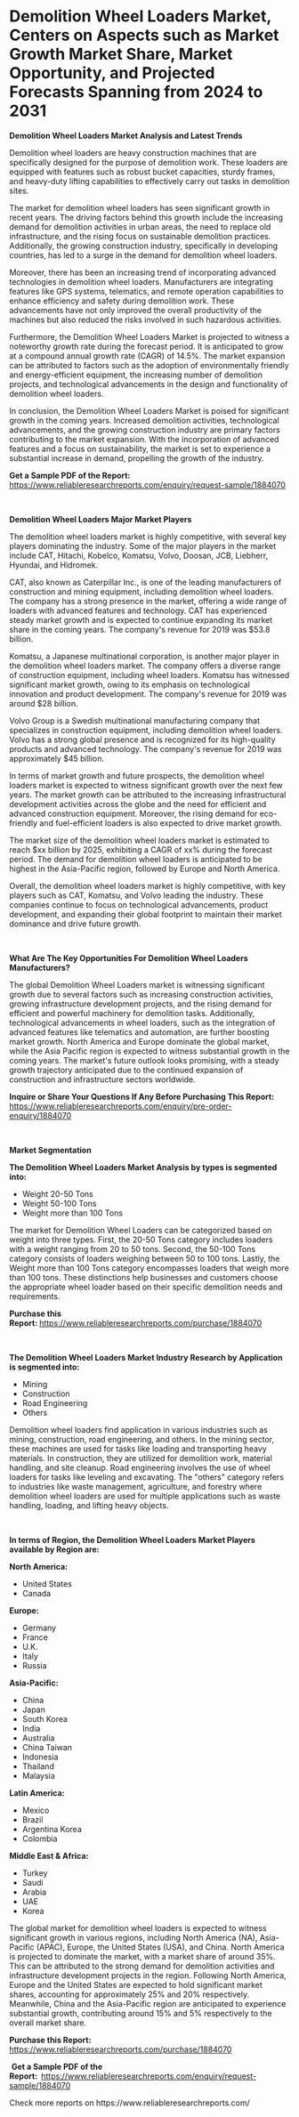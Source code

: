 <p><h1>Demolition Wheel Loaders Market, Centers on Aspects such as Market Growth Market Share, Market Opportunity, and Projected Forecasts Spanning from 2024 to 2031</h1></p><p><strong>Demolition Wheel Loaders Market Analysis and Latest Trends</strong></p>
<p><p>Demolition wheel loaders are heavy construction machines that are specifically designed for the purpose of demolition work. These loaders are equipped with features such as robust bucket capacities, sturdy frames, and heavy-duty lifting capabilities to effectively carry out tasks in demolition sites. </p><p>The market for demolition wheel loaders has seen significant growth in recent years. The driving factors behind this growth include the increasing demand for demolition activities in urban areas, the need to replace old infrastructure, and the rising focus on sustainable demolition practices. Additionally, the growing construction industry, specifically in developing countries, has led to a surge in the demand for demolition wheel loaders.</p><p>Moreover, there has been an increasing trend of incorporating advanced technologies in demolition wheel loaders. Manufacturers are integrating features like GPS systems, telematics, and remote operation capabilities to enhance efficiency and safety during demolition work. These advancements have not only improved the overall productivity of the machines but also reduced the risks involved in such hazardous activities.</p><p>Furthermore, the Demolition Wheel Loaders Market is projected to witness a noteworthy growth rate during the forecast period. It is anticipated to grow at a compound annual growth rate (CAGR) of 14.5%. The market expansion can be attributed to factors such as the adoption of environmentally friendly and energy-efficient equipment, the increasing number of demolition projects, and technological advancements in the design and functionality of demolition wheel loaders.</p><p>In conclusion, the Demolition Wheel Loaders Market is poised for significant growth in the coming years. Increased demolition activities, technological advancements, and the growing construction industry are primary factors contributing to the market expansion. With the incorporation of advanced features and a focus on sustainability, the market is set to experience a substantial increase in demand, propelling the growth of the industry.</p></p>
<p><strong>Get a Sample PDF of the Report:&nbsp;</strong> <a href="https://www.reliableresearchreports.com/enquiry/request-sample/1884070">https://www.reliableresearchreports.com/enquiry/request-sample/1884070</a></p>
<p>&nbsp;</p>
<p><strong>Demolition Wheel Loaders Major Market Players</strong></p>
<p><p>The demolition wheel loaders market is highly competitive, with several key players dominating the industry. Some of the major players in the market include CAT, Hitachi, Kobelco, Komatsu, Volvo, Doosan, JCB, Liebherr, Hyundai, and Hidromek.</p><p>CAT, also known as Caterpillar Inc., is one of the leading manufacturers of construction and mining equipment, including demolition wheel loaders. The company has a strong presence in the market, offering a wide range of loaders with advanced features and technology. CAT has experienced steady market growth and is expected to continue expanding its market share in the coming years. The company's revenue for 2019 was $53.8 billion.</p><p>Komatsu, a Japanese multinational corporation, is another major player in the demolition wheel loaders market. The company offers a diverse range of construction equipment, including wheel loaders. Komatsu has witnessed significant market growth, owing to its emphasis on technological innovation and product development. The company's revenue for 2019 was around $28 billion.</p><p>Volvo Group is a Swedish multinational manufacturing company that specializes in construction equipment, including demolition wheel loaders. Volvo has a strong global presence and is recognized for its high-quality products and advanced technology. The company's revenue for 2019 was approximately $45 billion.</p><p>In terms of market growth and future prospects, the demolition wheel loaders market is expected to witness significant growth over the next few years. The market growth can be attributed to the increasing infrastructural development activities across the globe and the need for efficient and advanced construction equipment. Moreover, the rising demand for eco-friendly and fuel-efficient loaders is also expected to drive market growth.</p><p>The market size of the demolition wheel loaders market is estimated to reach $xx billion by 2025, exhibiting a CAGR of xx% during the forecast period. The demand for demolition wheel loaders is anticipated to be highest in the Asia-Pacific region, followed by Europe and North America.</p><p>Overall, the demolition wheel loaders market is highly competitive, with key players such as CAT, Komatsu, and Volvo leading the industry. These companies continue to focus on technological advancements, product development, and expanding their global footprint to maintain their market dominance and drive future growth.</p></p>
<p>&nbsp;</p>
<p><strong>What Are The Key Opportunities For Demolition Wheel Loaders Manufacturers?</strong></p>
<p><p>The global Demolition Wheel Loaders market is witnessing significant growth due to several factors such as increasing construction activities, growing infrastructure development projects, and the rising demand for efficient and powerful machinery for demolition tasks. Additionally, technological advancements in wheel loaders, such as the integration of advanced features like telematics and automation, are further boosting market growth. North America and Europe dominate the global market, while the Asia Pacific region is expected to witness substantial growth in the coming years. The market's future outlook looks promising, with a steady growth trajectory anticipated due to the continued expansion of construction and infrastructure sectors worldwide.</p></p>
<p><strong>Inquire or Share Your Questions If Any Before Purchasing This Report:</strong> <a href="https://www.reliableresearchreports.com/enquiry/pre-order-enquiry/1884070">https://www.reliableresearchreports.com/enquiry/pre-order-enquiry/1884070</a></p>
<p>&nbsp;</p>
<p><strong>Market Segmentation</strong></p>
<p><strong>The Demolition Wheel Loaders Market Analysis by types is segmented into:</strong></p>
<p><ul><li>Weight 20-50 Tons</li><li>Weight 50-100 Tons</li><li>Weight more than 100 Tons</li></ul></p>
<p><p>The market for Demolition Wheel Loaders can be categorized based on weight into three types. First, the 20-50 Tons category includes loaders with a weight ranging from 20 to 50 tons. Second, the 50-100 Tons category consists of loaders weighing between 50 to 100 tons. Lastly, the Weight more than 100 Tons category encompasses loaders that weigh more than 100 tons. These distinctions help businesses and customers choose the appropriate wheel loader based on their specific demolition needs and requirements.</p></p>
<p><strong>Purchase this Report:&nbsp;</strong><a href="https://www.reliableresearchreports.com/purchase/1884070">https://www.reliableresearchreports.com/purchase/1884070</a></p>
<p>&nbsp;</p>
<p><strong>The Demolition Wheel Loaders Market Industry Research by Application is segmented into:</strong></p>
<p><ul><li>Mining</li><li>Construction</li><li>Road Engineering</li><li>Others</li></ul></p>
<p><p>Demolition wheel loaders find application in various industries such as mining, construction, road engineering, and others. In the mining sector, these machines are used for tasks like loading and transporting heavy materials. In construction, they are utilized for demolition work, material handling, and site cleanup. Road engineering involves the use of wheel loaders for tasks like leveling and excavating. The "others" category refers to industries like waste management, agriculture, and forestry where demolition wheel loaders are used for multiple applications such as waste handling, loading, and lifting heavy objects.</p></p>
<p>&nbsp;</p>
<p><strong>In terms of Region, the Demolition Wheel Loaders Market Players available by Region are:</strong></p>
<p>
    <p> <strong> North America: </strong>
        <ul>
            <li>United States</li>
            <li>Canada</li>
        </ul>
        </p> 
    <p> <strong> Europe: </strong>
        <ul>
            <li>Germany</li>
            <li>France</li>
            <li>U.K.</li>
            <li>Italy</li>
            <li>Russia</li>
        </ul>
        </p> 
    <p> <strong> Asia-Pacific: </strong>
        <ul>
            <li>China</li>
            <li>Japan</li>
            <li>South Korea</li>
            <li>India</li>
            <li>Australia</li>
            <li>China Taiwan</li>
            <li>Indonesia</li>
            <li>Thailand</li>
            <li>Malaysia</li>
        </ul>
        </p> 
    <p> <strong> Latin America: </strong>
        <ul>
            <li>Mexico</li>
            <li>Brazil</li>
            <li>Argentina Korea</li>
            <li>Colombia</li>
        </ul>
        </p> 
    <p> <strong> Middle East & Africa: </strong>
        <ul>
            <li>Turkey</li>
            <li>Saudi</li>
            <li>Arabia</li>
            <li>UAE</li>
            <li>Korea</li>
        </ul>
    </p>
    </p>
<p><p>The global market for demolition wheel loaders is expected to witness significant growth in various regions, including North America (NA), Asia-Pacific (APAC), Europe, the United States (USA), and China. North America is projected to dominate the market, with a market share of around 35%. This can be attributed to the strong demand for demolition activities and infrastructure development projects in the region. Following North America, Europe and the United States are expected to hold significant market shares, accounting for approximately 25% and 20% respectively. Meanwhile, China and the Asia-Pacific region are anticipated to experience substantial growth, contributing around 15% and 5% respectively to the overall market share.</p></p>
<p><strong>Purchase this Report: </strong><a href="https://www.reliableresearchreports.com/purchase/1884070">https://www.reliableresearchreports.com/purchase/1884070</a></p>
<p>&nbsp;<strong>Get a Sample PDF of the Report:&nbsp;&nbsp;</strong><a href="https://www.reliableresearchreports.com/enquiry/request-sample/1884070">https://www.reliableresearchreports.com/enquiry/request-sample/1884070</a></p>
<p><strong></strong></p>
<p>Check more reports on https://www.reliableresearchreports.com/</p>